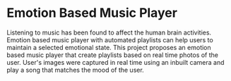 # Emotion Based Music Player
Listening  to  music  has  been  found  to  affect  the  human  brain  activities.  Emotion based  music  player  with  automated  playlists  can  help  users  to  maintain  a  selected emotional state. This project proposes an emotion based music player that create playlists based on real time photos of the user. User's images were captured in real time using an inbuilt camera and play a song that matches the mood of the user. 
